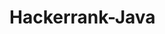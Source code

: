# Hackerrank-Java


<!-- # JAVA

|          Subdomain          |                                                         Challenge                                                            |                                                                                                Solution                                                                                                                                      |        Video Explaination        |
|:---------------------------:|:---------------------------------------------------------------------------------------------------------------------------------------:|:-------------------------------------------------------------------------------------------------------------------------------------------------------------------------------------------------------------------------------------------------------------:|:------------------------------------------------------------:|
|        Introduction      | [Welcome to Java!](https://www.hackerrank.com/challenges/welcome-to-java)                                                    | [WelcomeToJava.java](https://github.com/Java-aid/Hackerrank-Solutions/blob/master/HackerRankDashboard/Languages/Java/src/main/java/com/javaaid/hackerrank/solutions/languages/java/introduction/WelcomeToJava.java)                            |                  |
|        Introduction         | [Java Stdin and Stdout I](https://www.hackerrank.com/challenges/java-stdin-and-stdout-1)                                     | [JavaStdinAndStdoutI.java](https://github.com/Java-aid/Hackerrank-Solutions/blob/master/HackerRankDashboard/Languages/Java/src/main/java/com/javaaid/hackerrank/solutions/languages/java/introduction/JavaStdinAndStdoutI.java)                 |                      |
|        Introduction         | [Java If-Else](https://www.hackerrank.com/challenges/java-if-else)                                                           | [JavaIfElse.java](https://github.com/Java-aid/Hackerrank-Solutions/blob/master/HackerRankDashboard/Languages/Java/src/main/java/com/javaaid/hackerrank/solutions/languages/java/introduction/JavaIfElse.java)                        |                      |
|        Introduction         | [Java Stdin and Stdout II](https://www.hackerrank.com/challenges/java-stdin-stdout)                                          | [JavaStdinAndStdoutII.java](https://github.com/Java-aid/Hackerrank-Solutions/blob/master/HackerRankDashboard/Languages/Java/src/main/java/com/javaaid/hackerrank/solutions/languages/java/introduction/JavaStdinAndStdoutII.java)              |                      |
|        Introduction         | [Java Output Formatting](https://www.hackerrank.com/challenges/java-output-formatting)                                       | [JavaOutputFormatting.java](https://github.com/Java-aid/Hackerrank-Solutions/blob/master/HackerRankDashboard/Languages/Java/src/main/java/com/javaaid/hackerrank/solutions/languages/java/introduction/JavaOutputFormatting.java)                  |                      |
|        Introduction         | [Java Loops I](https://www.hackerrank.com/challenges/java-loops-i)                                                           | [JavaLoopsI.java](https://github.com/Java-aid/Hackerrank-Solutions/blob/master/HackerRankDashboard/Languages/Java/src/main/java/com/javaaid/hackerrank/solutions/languages/java/introduction/JavaLoopsI.java)                                  |                       |
|        Introduction         | [Java Loops II](https://www.hackerrank.com/challenges/java-loops)                                                            | [JavaLoopsII.java](https://github.com/Java-aid/Hackerrank-Solutions/blob/master/HackerRankDashboard/Languages/Java/src/main/java/com/javaaid/hackerrank/solutions/languages/java/introduction/JavaLoopsII.java)                                |                             |
|        Introduction         | [Java Datatypes](https://www.hackerrank.com/challenges/java-datatypes)                                                       | [JavaDatatypes.java](https://github.com/Java-aid/Hackerrank-Solutions/blob/master/HackerRankDashboard/Languages/Java/src/main/java/com/javaaid/hackerrank/solutions/languages/java/introduction/JavaDatatypes.java)                             |                             |
|        Introduction         | [Java End-of-file](https://www.hackerrank.com/challenges/java-end-of-file)                                                   | [JavaEndOfFile.java](https://github.com/Java-aid/Hackerrank-Solutions/blob/master/HackerRankDashboard/Languages/Java/src/main/java/com/javaaid/hackerrank/solutions/languages/java/introduction/JavaEndOfFile.java)                             |                             |
|        Introduction         | [Java Static Initializer Block](https://www.hackerrank.com/challenges/java-static-initializer-block/problem)                 | [JavaStaticInitializerBlock.java](https://github.com/Java-aid/Hackerrank-Solutions/blob/master/HackerRankDashboard/Languages/Java/src/main/java/com/javaaid/hackerrank/solutions/languages/java/introduction/JavaStaticInitializerBlock.java)           |                             |
|        Introduction         | [Java Int to String](https://www.hackerrank.com/challenges/java-int-to-string/problem)                         | [JavaIntToString.java](https://github.com/Java-aid/Hackerrank-Solutions/blob/master/HackerRankDashboard/Languages/Java/src/main/java/com/javaaid/hackerrank/solutions/languages/java/introduction/JavaIntToString.java)                   |                             |
|        Introduction         | [Java Date and Time](https://www.hackerrank.com/challenges/java-date-and-time/problem)                         | [JavaDateAndTime.java](https://github.com/Java-aid/Hackerrank-Solutions/blob/master/HackerRankDashboard/Languages/Java/src/main/java/com/javaaid/hackerrank/solutions/languages/java/introduction/JavaDateAndTime.java)                   |                             |
|        Introduction         | [Java Currency Formatter](https://www.hackerrank.com/challenges/java-currency-formatter/problem)                   | [JavaCurrencyFormatter.java](https://github.com/Java-aid/Hackerrank-Solutions/blob/master/HackerRankDashboard/Languages/Java/src/main/java/com/javaaid/hackerrank/solutions/languages/java/strings/JavaCurrencyFormatter.java)                |                             |
|           Strings          | [Java Strings Introduction](https://www.hackerrank.com/challenges/java-strings-introduction/problem)                  | [JavaStringsIntroduction.java](https://github.com/Java-aid/Hackerrank-Solutions/blob/master/HackerRankDashboard/Languages/Java/src/main/java/com/javaaid/hackerrank/solutions/languages/java/strings/JavaStringsIntroduction.java)               |                             |
|           Strings          | [Java Substring](https://www.hackerrank.com/challenges/java-substring/problem)                                 | [JavaSubstring.java](https://github.com/Java-aid/Hackerrank-Solutions/blob/master/HackerRankDashboard/Languages/Java/src/main/java/com/javaaid/hackerrank/solutions/languages/java/strings/JavaSubstring.java)                      |                             |
|           Strings          | [Java Substring Comparisons](https://www.hackerrank.com/challenges/java-string-compare/problem)                      | [JavaSubstringComparisons.java](https://github.com/Java-aid/Hackerrank-Solutions/blob/master/HackerRankDashboard/Languages/Java/src/main/java/com/javaaid/hackerrank/solutions/languages/java/strings/JavaSubstringComparisons.java)              |                                                              |
|           Strings          | [Java String Reverse](https://www.hackerrank.com/challenges/java-string-reverse/problem)                         | [JavaStringReverse.java](https://github.com/Java-aid/Hackerrank-Solutions/blob/master/HackerRankDashboard/Languages/Java/src/main/java/com/javaaid/hackerrank/solutions/languages/java/strings/JavaStringReverse.java)                 |                                                              |
|           Strings          | [Java Anagrams](https://www.hackerrank.com/challenges/java-anagrams/problem)                                    | [JavaAnagrams.java](https://github.com/Java-aid/Hackerrank-Solutions/blob/master/HackerRankDashboard/Languages/Java/src/main/java/com/javaaid/hackerrank/solutions/languages/java/strings/JavaAnagrams.java)                       |                                                              |
|           Strings          | [Java String Tokens](https://www.hackerrank.com/challenges/java-string-tokens/problem)                         | [JavaStringTokens.java](https://github.com/Java-aid/Hackerrank-Solutions/blob/master/HackerRankDashboard/Languages/Java/src/main/java/com/javaaid/hackerrank/solutions/languages/java/strings/JavaStringTokens.java)                     |                                                              |
|           Strings          | [Pattern Syntax Checker](https://www.hackerrank.com/challenges/pattern-syntax-checker/problem)                       | [PatternSyntaxChecker.java](https://github.com/Java-aid/Hackerrank-Solutions/blob/master/HackerRankDashboard/Languages/Java/src/main/java/com/javaaid/hackerrank/solutions/languages/java/strings/PatternSyntaxChecker.java)                |                                                              |
|           Strings          | [Valid Username Regular Expression](https://www.hackerrank.com/challenges/valid-username-checker/problem)                    | [ValidUsernameRegularExpression.java](https://github.com/Java-aid/Hackerrank-Solutions/blob/master/HackerRankDashboard/Languages/Java/src/main/java/com/javaaid/hackerrank/solutions/languages/java/strings/ValidUsernameRegularExpression.java)        |                                                              |
|           Strings          | [Tag Content Extractor](https://www.hackerrank.com/challenges/tag-content-extractor/problem)                    | [TagContentExtractor.java](https://github.com/Java-aid/Hackerrank-Solutions/blob/master/HackerRankDashboard/Languages/Java/src/main/java/com/javaaid/hackerrank/solutions/languages/java/strings/TagContentExtractor.java)                |                                                              |
|           Strings          | [Java Regex](https://www.hackerrank.com/challenges/java-regex/problem)                                       | [JavaRegex.java](https://github.com/Java-aid/Hackerrank-Solutions/blob/master/HackerRankDashboard/Languages/Java/src/main/java/com/javaaid/hackerrank/solutions/languages/java/strings/JavaRegex.java)                         |                                                              |
|           Strings          | [Java Regex 2 - Duplicate Words](https://www.hackerrank.com/challenges/duplicate-word/problem)                    | [JavaRegex2DuplicateWords.java](https://github.com/Java-aid/Hackerrank-Solutions/blob/master/HackerRankDashboard/Languages/Java/src/main/java/com/javaaid/hackerrank/solutions/languages/java/strings/JavaRegex2DuplicateWords.java)              |                                                              |
|          BigInteger      | [Java BigInteger](https://www.hackerrank.com/challenges/java-biginteger/problem)                          | [JavaBigInteger.java](https://github.com/Java-aid/Hackerrank-Solutions/blob/master/HackerRankDashboard/Languages/Java/src/main/java/com/javaaid/hackerrank/solutions/languages/java/bignumber/JavaBigInteger.java)                   |                                                              |
|          BigInteger      | [Java BigDecimal](https://www.hackerrank.com/challenges/java-bigdecimal/problem)                          | [JavaBigDecimal.java](https://github.com/Java-aid/Hackerrank-Solutions/blob/master/HackerRankDashboard/Languages/Java/src/main/java/com/javaaid/hackerrank/solutions/languages/java/bignumber/JavaBigDecimal.java)                   |                                                              |
|          BigInteger      | [Java Primality Test](https://www.hackerrank.com/challenges/java-primality-test/problem)                        | [JavaPrimalityTest.java](https://github.com/Java-aid/Hackerrank-Solutions/blob/master/HackerRankDashboard/Languages/Java/src/main/java/com/javaaid/hackerrank/solutions/languages/java/bignumber/JavaPrimalityTest.java)                     |                                                              |
|       Data Structures      | [Java 1D Array](https://www.hackerrank.com/challenges/java-1d-array-introduction/problem)                        | [Java1DArray.java](https://github.com/Java-aid/Hackerrank-Solutions/blob/master/HackerRankDashboard/Languages/Java/src/main/java/com/javaaid/hackerrank/solutions/languages/java/datastructures/Java1DArray.java)                     |                                                              |
|       Data Structures      | [Java 2D Array](https://www.hackerrank.com/challenges/java-2d-array/problem)                            | [Java2DArray.java](https://github.com/Java-aid/Hackerrank-Solutions/blob/master/HackerRankDashboard/Languages/Java/src/main/java/com/javaaid/hackerrank/solutions/languages/java/datastructures/Java2DArray.java)                     |                                                              |
|       Data Structures      | [Java Subarray](https://www.hackerrank.com/challenges/java-negative-subarray/problem)                         | [JavaSubarray.java](https://github.com/Java-aid/Hackerrank-Solutions/blob/master/HackerRankDashboard/Languages/Java/src/main/java/com/javaaid/hackerrank/solutions/languages/java/datastructures/JavaSubarray.java)                    |                                                              |
|       Data Structures      | [Java Arraylist](https://www.hackerrank.com/challenges/java-arraylist/problem)                            | [JavaArraylist.java](https://github.com/Java-aid/Hackerrank-Solutions/blob/master/HackerRankDashboard/Languages/Java/src/main/java/com/javaaid/hackerrank/solutions/languages/java/datastructures/JavaArraylist.java)                    |                                                              |
|       Data Structures      | [Java Map](https://www.hackerrank.com/challenges/phone-book/problem)                                 | [JavaMap.java](https://github.com/Java-aid/Hackerrank-Solutions/blob/master/HackerRankDashboard/Languages/Java/src/main/java/com/javaaid/hackerrank/solutions/languages/java/datastructures/JavaMap.java)                       |                                                              |
|       Data Structures      | [Java Hashset](https://www.hackerrank.com/challenges/java-hashset/problem)                             | [JavaHashset.java](https://github.com/Java-aid/Hackerrank-Solutions/blob/master/HackerRankDashboard/Languages/Java/src/main/java/com/javaaid/hackerrank/solutions/languages/java/datastructures/JavaHashset.java)                     |                                                              |
|       Data Structures      | [Java Comparator](https://www.hackerrank.com/challenges/java-comparator/problem)                              | [JavaComparator.java](https://github.com/Java-aid/Hackerrank-Solutions/blob/master/HackerRankDashboard/Languages/Java/src/main/java/com/javaaid/hackerrank/solutions/languages/java/datastructures/JavaComparator.java)                   |                                                              |
|       Data Structures      | [Java Sort](https://www.hackerrank.com/challenges/java-sort/problem)                                  | [JavaSort.java](https://github.com/Java-aid/Hackerrank-Solutions/blob/master/HackerRankDashboard/Languages/Java/src/main/java/com/javaaid/hackerrank/solutions/languages/java/datastructures/JavaSort.java)                      |                                                              |
|       Data Structures      | [Java List](https://www.hackerrank.com/challenges/java-list/problem)                                 | [JavaList.java](https://github.com/Java-aid/Hackerrank-Solutions/blob/master/HackerRankDashboard/Languages/Java/src/main/java/com/javaaid/hackerrank/solutions/languages/java/datastructures/JavaList.java)                       |                                                              |
|       Data Structures      | [Java Generics](https://www.hackerrank.com/challenges/java-generics/problem)                            | [JavaGenerics.java](https://github.com/Java-aid/Hackerrank-Solutions/blob/master/HackerRankDashboard/Languages/Java/src/main/java/com/javaaid/hackerrank/solutions/languages/java/datastructures/JavaGenerics.java)                    |                                                              |
|       Data Structures      | [Java Stack](https://www.hackerrank.com/challenges/java-stack/problem)                                 | [JavaStack.java](https://github.com/Java-aid/Hackerrank-Solutions/blob/master/HackerRankDashboard/Languages/Java/src/main/java/com/javaaid/hackerrank/solutions/languages/java/datastructures/JavaStack.java)                       |                                                              |
|       Data Structures      | [Java Dequeue](https://www.hackerrank.com/challenges/java-dequeue/problem)                             | [JavaDequeue.java](https://github.com/Java-aid/Hackerrank-Solutions/blob/master/HackerRankDashboard/Languages/Java/src/main/java/com/javaaid/hackerrank/solutions/languages/java/datastructures/JavaDequeue.java)                     |                                                              |
|       Data Structures      | [Java BitSet](https://www.hackerrank.com/challenges/java-bitset/problem)                                | [JavaBitSet.java](https://github.com/Java-aid/Hackerrank-Solutions/blob/master/HackerRankDashboard/Languages/Java/src/main/java/com/javaaid/hackerrank/solutions/languages/java/datastructures/JavaBitSet.java)                        |                                                              |
|       Data Structures      | [Java Priority Queue](https://www.hackerrank.com/challenges/java-priority-queue/problem)                        | [JavaPriorityQueue.java](https://github.com/Java-aid/Hackerrank-Solutions/blob/master/HackerRankDashboard/Languages/Java/src/main/java/com/javaaid/hackerrank/solutions/languages/java/datastructures/JavaPriorityQueue.java)                       |                                                              |
|       Data Structures      | [Java 1D Array (Part 2)](https://www.hackerrank.com/challenges/java-1d-array/problem)                         | [Java1DArrayPart2.java](https://github.com/Java-aid/Hackerrank-Solutions/blob/master/HackerRankDashboard/Languages/Java/src/main/java/com/javaaid/hackerrank/solutions/languages/java/datastructures/Java1DArrayPart2.java)                    |                                                              |
| Object Oriented Programming | [Java Inheritance I](https://www.hackerrank.com/challenges/java-inheritance-1/problem)                         | [JavaInheritanceI.java](https://github.com/Java-aid/Hackerrank-Solutions/blob/master/HackerRankDashboard/Languages/Java/src/main/java/com/javaaid/hackerrank/solutions/languages/java/oop/JavaInheritanceI.java)                       |                                                              |
| Object Oriented Programming | [Java Inheritance II](https://www.hackerrank.com/challenges/java-inheritance-2/problem)                           | [JavaInheritanceII.java](https://github.com/Java-aid/Hackerrank-Solutions/blob/master/HackerRankDashboard/Languages/Java/src/main/java/com/javaaid/hackerrank/solutions/languages/java/oop/JavaInheritanceII.java)                      |                                                              |
| Object Oriented Programming | [Java Abstract Class](https://www.hackerrank.com/challenges/java-abstract-class/problem)                        | [JavaAbstractClass.java](https://github.com/Java-aid/Hackerrank-Solutions/blob/master/HackerRankDashboard/Languages/Java/src/main/java/com/javaaid/hackerrank/solutions/languages/java/oop/JavaAbstractClass.java)                      |                                                              |
| Object Oriented Programming | [Java Interface](https://www.hackerrank.com/challenges/java-interface/problem)                           | [JavaInterface.java](https://github.com/Java-aid/Hackerrank-Solutions/blob/master/HackerRankDashboard/Languages/Java/src/main/java/com/javaaid/hackerrank/solutions/languages/java/oop/JavaInterface.java)                         |                                                              |
| Object Oriented Programming | [Java Method Overriding](https://www.hackerrank.com/challenges/java-method-overriding/problem)                       | [JavaMethodOverriding.java](https://github.com/Java-aid/Hackerrank-Solutions/blob/master/HackerRankDashboard/Languages/Java/src/main/java/com/javaaid/hackerrank/solutions/languages/java/oop/JavaMethodOverriding.java)                      |                                                              |
| Object Oriented Programming | [Java Method Overriding 2(Super Keyword)](https://www.hackerrank.com/challenges/java-method-overriding-2-super-keyword/problem)   | [JavaMethodOverriding2SuperKeyword.java](https://github.com/Java-aid/Hackerrank-Solutions/blob/master/HackerRankDashboard/Languages/Java/src/main/java/com/javaaid/hackerrank/solutions/languages/java/oop/JavaMethodOverriding2SuperKeyword.java)            |                                                              |
| Object Oriented Programming | [Java Instanceof keyword](https://www.hackerrank.com/challenges/java-instanceof-keyword/problem)                      | [JavaInstanceofkeyword.java](https://github.com/Java-aid/Hackerrank-Solutions/blob/master/HackerRankDashboard/Languages/Java/src/main/java/com/javaaid/hackerrank/solutions/languages/java/oop/JavaInstanceofkeyword.java)                    |                                                              |
| Object Oriented Programming | [Java Iterator](https://www.hackerrank.com/challenges/java-iterator/problem)                           | [JavaIterator.java](https://github.com/Java-aid/Hackerrank-Solutions/blob/master/HackerRankDashboard/Languages/Java/src/main/java/com/javaaid/hackerrank/solutions/languages/java/oop/JavaIterator.java)                         |                                                              |
|      Exception Handling     | [Java Exception Handling (Try-catch)](https://www.hackerrank.com/challenges/java-exception-handling-try-catch/problem)        | [JavaExceptionHandlingTryCatch.java](https://github.com/Java-aid/Hackerrank-Solutions/blob/master/HackerRankDashboard/Languages/Java/src/main/java/com/javaaid/hackerrank/solutions/languages/java/exceptionhandling/JavaExceptionHandlingTryCatch.java)      |                                                              |
|      Exception Handling     | [Java Exception Handling](https://www.hackerrank.com/challenges/java-exception-handling/problem)                       | [JavaExceptionHandling.java](https://github.com/Java-aid/Hackerrank-Solutions/blob/master/HackerRankDashboard/Languages/Java/src/main/java/com/javaaid/hackerrank/solutions/languages/java/exceptionhandling/JavaExceptionHandling.java)               |                                                              |
|           Advanced         | [Java Varargs - Simple Addition](https://www.hackerrank.com/challenges/simple-addition-varargs/problem)                        | [JavaVarargsSimpleAddition.java](https://github.com/Java-aid/Hackerrank-Solutions/blob/master/HackerRankDashboard/Languages/Java/src/main/java/com/javaaid/hackerrank/solutions/languages/java/advanced/JavaVarargsSimpleAddition.java)            |                                                              |
|           Advanced         | [Java Reflection - Attributes](https://www.hackerrank.com/challenges/java-reflection-attributes/problem)                     | [JavaReflectionAttributes.java](https://github.com/Java-aid/Hackerrank-Solutions/blob/master/HackerRankDashboard/Languages/Java/src/main/java/com/javaaid/hackerrank/solutions/languages/java/advanced/JavaReflectionAttributes.java)             |                                                              |
|           Advanced         | [Can You Access?](https://www.hackerrank.com/challenges/can-you-access/problem)                              | [CanYouAccess.java](https://github.com/Java-aid/Hackerrank-Solutions/blob/master/HackerRankDashboard/Languages/Java/src/main/java/com/javaaid/hackerrank/solutions/languages/java/advanced/CanYouAccess.java)                                  |                                                              |
|           Advanced         | [Java Factory Pattern](https://www.hackerrank.com/challenges/java-factory/problem)                           | [JavaFactoryPattern.java](https://github.com/Java-aid/Hackerrank-Solutions/blob/master/HackerRankDashboard/Languages/Java/src/main/java/com/javaaid/hackerrank/solutions/languages/java/advanced/JavaFactoryPattern.java)                      |                                                              |
|           Advanced         | [Java Singleton Pattern](https://www.hackerrank.com/challenges/java-singleton/problem)                          | [JavaSingletonPattern.java](https://github.com/Java-aid/Hackerrank-Solutions/blob/master/HackerRankDashboard/Languages/Java/src/main/java/com/javaaid/hackerrank/solutions/languages/java/advanced/JavaSingletonPattern.java)                  |                                                              |
|           Advanced         | [Covariant Return Types](https://www.hackerrank.com/challenges/java-covariance/problem)                             | [CovariantReturnTypes.java](https://github.com/Java-aid/Hackerrank-Solutions/blob/master/HackerRankDashboard/Languages/Java/src/main/java/com/javaaid/hackerrank/solutions/languages/java/advanced/CovariantReturnTypes.java)                  |                                                              |
|           Advanced         | [Prime Checker](https://www.hackerrank.com/challenges/prime-checker/problem)                             | [PrimeChecker.java](https://github.com/Java-aid/Hackerrank-Solutions/blob/master/HackerRankDashboard/Languages/Java/src/main/java/com/javaaid/hackerrank/solutions/languages/java/advanced/PrimeChecker.java)                      |                                                              |
|           Advanced         | [Java Annotations](https://www.hackerrank.com/challenges/java-annotations/problem)                           | [JavaAnnotations.java](https://github.com/Java-aid/Hackerrank-Solutions/blob/master/HackerRankDashboard/Languages/Java/src/main/java/com/javaaid/hackerrank/solutions/languages/java/advanced/JavaAnnotations.java)                    |                                                              |
|           Advanced         | [Java Lambda Expressions](https://www.hackerrank.com/challenges/java-lambda-expressions/problem)                       | [JavaLambdaExpressions.java](https://github.com/Java-aid/Hackerrank-Solutions/blob/master/HackerRankDashboard/Languages/Java/src/main/java/com/javaaid/hackerrank/solutions/languages/java/advanced/JavaLambdaExpressions.java)                 |                                                              |
|           Advanced         | [Java MD5](https://www.hackerrank.com/challenges/java-md5/problem)                               | [JavaMD5.java](https://github.com/Java-aid/Hackerrank-Solutions/blob/master/HackerRankDashboard/Languages/Java/src/main/java/com/javaaid/hackerrank/solutions/languages/java/advanced/JavaMD5.java)                        |                                                              |
|           Advanced         | [Java SHA-256](https://www.hackerrank.com/challenges/sha-256/problem)                              | [JavaSHA256.java](https://github.com/Java-aid/Hackerrank-Solutions/blob/master/HackerRankDashboard/Languages/Java/src/main/java/com/javaaid/hackerrank/solutions/languages/java/advanced/JavaSHA256.java)                       |                                                              |
|           Advanced         | [Java Visitor Pattern](https://www.hackerrank.com/challenges/java-vistor-pattern/problem)                         | [JavaVisitorPattern.java](https://github.com/Java-aid/Hackerrank-Solutions/blob/master/HackerRankDashboard/Languages/Java/src/main/java/com/javaaid/hackerrank/solutions/languages/java/advanced/JavaVisitorPattern.java)                   |                                                              | -->
